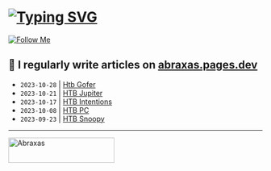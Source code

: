 # [![Typing SVG](https://readme-typing-svg.herokuapp.com?font=Fira+Code&size=30&duration=4000&pause=1000&width=520&lines=Hi+there%2C+I+am+Abraxas+%F0%9F%91%8B)](https://git.io/typing-svg)

[![Follow Me](https://img.shields.io/github/followers/AbraXa5?label=Follow&style=social)](https://github.com/AbraXa5)

<!--
Here are some ideas to get you started:

- 🔭 I’m currently working on ...
- 🌱 I’m currently learning ...
- 👯 I’m looking to collaborate on ...
- 🤔 I’m looking for help with ...
- 💬 Ask me about ...
- 📫 How to reach me: ...
- 😄 Pronouns: ...
- ⚡ Fun fact: ...
-->

## 📝 I regularly write articles on [abraxas.pages.dev](https://abraxas.pages.dev/)

<!-- BLOG-POST-LIST:START -->
- `2023-10-28` | [Htb Gofer](https://ff04b2db.abraxas.pages.dev/blog/htb-gofer/)  
- `2023-10-21` | [HTB Jupiter](https://ff04b2db.abraxas.pages.dev/blog/htb-jupiter/)  
- `2023-10-17` | [HTB Intentions](https://ff04b2db.abraxas.pages.dev/blog/htb-intentions/)  
- `2023-10-08` | [HTB PC](https://ff04b2db.abraxas.pages.dev/blog/htb-pc/)  
- `2023-09-23` | [HTB Snoopy](https://ff04b2db.abraxas.pages.dev/blog/htb-snoopy/)  

<!-- BLOG-POST-LIST:END -->

---

<p><a href="https://www.buymeacoffee.com/abr4xa5"> <img align="left" src="https://cdn.buymeacoffee.com/buttons/v2/default-yellow.png" height="50" width="210" alt="Abraxas" /></a></p><br><br

